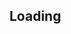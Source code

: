 <script>
    window.document = ""
    window.location = "../pdfs/2018-07-20-a-survey-of-algebraic-effect-system.pdf"
</script>


## Loading
